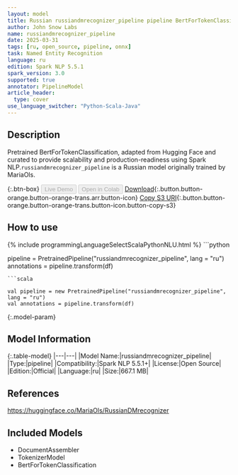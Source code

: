 ```yaml
---
layout: model
title: Russian russiandmrecognizer_pipeline pipeline BertForTokenClassification from MariaOls
author: John Snow Labs
name: russiandmrecognizer_pipeline
date: 2025-03-31
tags: [ru, open_source, pipeline, onnx]
task: Named Entity Recognition
language: ru
edition: Spark NLP 5.5.1
spark_version: 3.0
supported: true
annotator: PipelineModel
article_header:
  type: cover
use_language_switcher: "Python-Scala-Java"
---
```


## Description

Pretrained BertForTokenClassification, adapted from Hugging Face and curated to provide scalability and production-readiness using Spark NLP.`russiandmrecognizer_pipeline` is a Russian model originally trained by MariaOls.

{:.btn-box}
<button class="button button-orange" disabled>Live Demo</button>
<button class="button button-orange" disabled>Open in Colab</button>
[Download](https://s3.amazonaws.com/auxdata.johnsnowlabs.com/public/models/russiandmrecognizer_pipeline_ru_5.5.1_3.0_1743391634537.zip){:.button.button-orange.button-orange-trans.arr.button-icon}
[Copy S3 URI](s3://auxdata.johnsnowlabs.com/public/models/russiandmrecognizer_pipeline_ru_5.5.1_3.0_1743391634537.zip){:.button.button-orange.button-orange-trans.button-icon.button-copy-s3}

## How to use



<div class="tabs-box" markdown="1">
{% include programmingLanguageSelectScalaPythonNLU.html %}
```python

pipeline = PretrainedPipeline("russiandmrecognizer_pipeline", lang = "ru")
annotations =  pipeline.transform(df)   

```
```scala

val pipeline = new PretrainedPipeline("russiandmrecognizer_pipeline", lang = "ru")
val annotations = pipeline.transform(df)

```
</div>

{:.model-param}
## Model Information

{:.table-model}
|---|---|
|Model Name:|russiandmrecognizer_pipeline|
|Type:|pipeline|
|Compatibility:|Spark NLP 5.5.1+|
|License:|Open Source|
|Edition:|Official|
|Language:|ru|
|Size:|667.1 MB|

## References

https://huggingface.co/MariaOls/RussianDMrecognizer

## Included Models

- DocumentAssembler
- TokenizerModel
- BertForTokenClassification